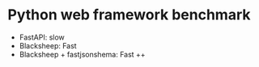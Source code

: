
# Python web framework benchmark

- FastAPI: slow
- Blacksheep: Fast
- Blacksheep + fastjsonshema: Fast ++

